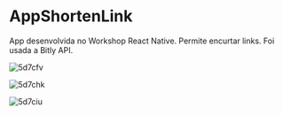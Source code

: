 # AppShortenLink
App desenvolvida no Workshop React Native. Permite encurtar links. Foi usada a Bitly API. 

![5d7cfv](https://user-images.githubusercontent.com/63668973/121885734-6e5fb600-cd0c-11eb-946c-149a3422fd5c.gif)

![5d7chk](https://user-images.githubusercontent.com/63668973/121885735-6f90e300-cd0c-11eb-950d-5d49cb69c8cc.gif)

![5d7ciu](https://user-images.githubusercontent.com/63668973/121885740-715aa680-cd0c-11eb-8a3e-933bcf58871a.gif)
